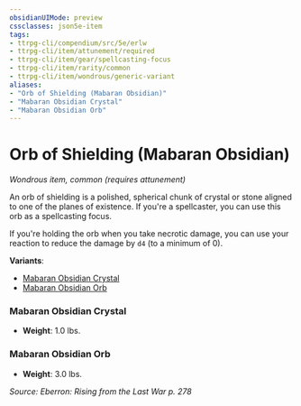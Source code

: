 ```yaml
---
obsidianUIMode: preview
cssclasses: json5e-item
tags:
- ttrpg-cli/compendium/src/5e/erlw
- ttrpg-cli/item/attunement/required
- ttrpg-cli/item/gear/spellcasting-focus
- ttrpg-cli/item/rarity/common
- ttrpg-cli/item/wondrous/generic-variant
aliases: 
- "Orb of Shielding (Mabaran Obsidian)"
- "Mabaran Obsidian Crystal"
- "Mabaran Obsidian Orb"
---
```

# Orb of Shielding (Mabaran Obsidian)
*Wondrous item, common (requires attunement)*  



An orb of shielding is a polished, spherical chunk of crystal or stone aligned to one of the planes of existence. If you're a spellcaster, you can use this orb as a spellcasting focus.

If you're holding the orb when you take necrotic damage, you can use your reaction to reduce the damage by `d4` (to a minimum of 0).

**Variants**:
- [Mabaran Obsidian Crystal](#Mabaran%20Obsidian%20Crystal)
- [Mabaran Obsidian Orb](#Mabaran%20Obsidian%20Orb)

### Mabaran Obsidian Crystal

- **Weight**: 1.0 lbs.

### Mabaran Obsidian Orb

- **Weight**: 3.0 lbs.


*Source: Eberron: Rising from the Last War p. 278*